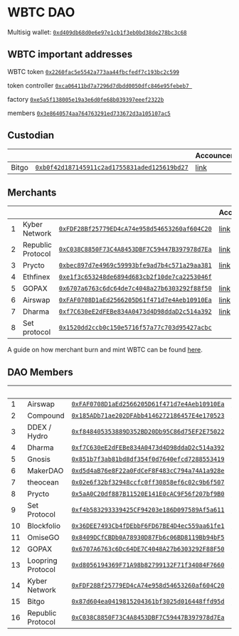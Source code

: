 # WBTC DAO 
Multisig wallet: [`0xd409db68d0e6e97e1cb1f3eb0bd38de278bc3c68`](https://etherscan.io/address/0xd409db68d0e6e97e1cb1f3eb0bd38de278bc3c68)

## WBTC important addresses
WBTC token [`0x2260fac5e5542a773aa44fbcfedf7c193bc2c599`](https://etherscan.io/address/0x2260fac5e5542a773aa44fbcfedf7c193bc2c599)

token controller [`0xca06411bd7a7296d7dbdd0050dfc846e95febeb7
`](https://etherscan.io/address/0xca06411bd7a7296d7dbdd0050dfc846e95febeb7)

factory [`0xe5a5f138005e19a3e6d0fe68b039397eeef2322b`](https://etherscan.io/address/0xe5a5f138005e19a3e6d0fe68b039397eeef2322b)

members [`0x3e8640574aa764763291ed733672d3a105107ac5`](https://etherscan.io/address/0x3e8640574aa764763291ed733672d3a105107ac5)

## Custodian
|||Accouncement|
|---|------|---------|
|Bitgo   |[`0xb0f42d187145911c2ad1755831aded125619bd27`](https://etherscan.io/address/0xb0f42d187145911c2ad1755831aded125619bd27)      | [link](https://twitter.com/BitGo/status/1088519664974450688) |

## Merchants
|   |      |         | Accouncement |
|---|------|---------|-------------|
|1| Kyber Network|[`0xFDF28Bf25779ED4cA74e958d54653260af604C20`](https://etherscan.io/address/0xFDF28Bf25779ED4cA74e958d54653260af604C20)|[link](https://tinyurl.com/ybk98cmf) |
|2| Republic Protocol|		          [`0xC038C8850F73C4A8453DBF7C59447B397978d7Ea`](https://etherscan.io/address/0xC038C8850F73C4A8453DBF7C59447B397978d7Ea)|[link](https://twitter.com/republicorg/status/1084842157196873728) |
|3| Prycto|		      [`0xbec897d7e4969c59993bfe9ad7b4c571a29aa381`](https://etherscan.io/address/0xbec897d7e4969c59993bfe9ad7b4c571a29aa381)|[link](https://twitter.com/PryctoHQ/status/1083413661203525632)|
|4| Ethfinex		   |         [`0xe1f3c653248de6894d683cb2f10de7ca2253046f`](https://etherscan.io/address/0xe1f3c653248de6894d683cb2f10de7ca2253046f)||
|5| GOPAX		   |         [`0x6707a6763c6dc64de7c4048a27b6303292f88f50`](https://etherscan.io/address/0x6707a6763c6dc64de7c4048a27b6303292f88f50)|[link](https://twitter.com/GOPAX_kr/status/1084773803966644225)|
|6| Airswap		   |         [`0xFAF0708D1aEd2566205D61f471d7e4Aeb10910Ea`](https://etherscan.io/address/0xFAF0708D1aEd2566205D61f471d7e4Aeb10910Ea)|[link](https://twitter.com/airswap/status/1088798802360913920)|
|7| Dharma		   |         [`0xf7C630eE2dFEBe834A0473d4D98ddaD2c514a392`](https://etherscan.io/address/0xf7C630eE2dFEBe834A0473d4D98ddaD2c514a392)|[link](https://twitter.com/dharmaprotocol/status/1088916282773131264?s=21)|
|8| Set protocol		   |         [`0x1520dd2ccb0c150e5716f57a77c703d95427acbc`](https://etherscan.io/address/0x1520dd2ccb0c150e5716f57a77c703d95427acbc)||


A guide on how merchant burn and mint WBTC can be found [here](https://github.com/WrappedBTC/DAO/blob/master/MerchantGuide.md).

## DAO Members
|   |      |         | Accouncement |
|---|------|---------|-------------|
|1|Airswap|[`0xFAF0708D1aEd2566205D61f471d7e4Aeb10910Ea`](https://etherscan.io/address/0xFAF0708D1aEd2566205D61f471d7e4Aeb10910Ea)|[link](https://twitter.com/airswap/status/1088798802360913920)|
|2| Compound|		          [`0x185ADb71ae202DFAbb4146272186457E4e170523`](https://etherscan.io/address/0x185ADb71ae202DFAbb4146272186457E4e170523)|[link](https://twitter.com/compoundfinance/status/1083401878178652161) |
|3| DDEX / Hydro|		      [`0xf848405353889D352BD20Db95C86d75EF2E75022`](https://etherscan.io/address/0xf848405353889D352BD20Db95C86d75EF2E75022)||
|4| Dharma		   |         [`0xf7C630eE2dFEBe834A0473d4D98ddaD2c514a392`](https://etherscan.io/address/0xf7C630eE2dFEBe834A0473d4D98ddaD2c514a392)|[link](https://twitter.com/dharmaprotocol/status/1088916282773131264?s=21)|
|5| Gnosis		    |        [`0x851b7f3ab81bd8df354f0d7640efcd7288553419`](https://etherscan.io/address/0x851b7f3ab81bd8df354f0d7640efcd7288553419)|[link](https://twitter.com/gnosisPM/status/1087976376521629697)|
|6| MakerDAO		   |       [`0xd5d4aB76e8F22a0FdCeF8F483cC794a74A1a928e`](https://etherscan.io/address/0xd5d4aB76e8F22a0FdCeF8F483cC794a74A1a928e)||
|7| theocean		    |      [`0x02e6f32bf32948ccfc0ff30858ef6c02c9b6f507`](https://etherscan.io/address/0x02e6f32bf32948ccfc0ff30858ef6c02c9b6f507)||
|8| Prycto		       |     [`0x5aA0C20df887B11520E141E0cAC9F56f207bf9B0`](https://etherscan.io/address/0x5aA0C20df887B11520E141E0cAC9F56f207bf9B0)|[link](https://twitter.com/PryctoHQ/status/1083413661203525632)|
|9| Set Protocol		  |    [`0xf4b583293339425CF94203e186D097589Af5a611`](https://etherscan.io/address/0xf4b583293339425CF94203e186D097589Af5a611)|[link](https://twitter.com/SetProtocol/status/1085706472166645765)|
|10| Blockfolio		    |  [`0x36DEE7493Cb4fDEbbF6FD67BE4D4ec559aa61fe1`](https://etherscan.io/address/0x36DEE7493Cb4fDEbbF6FD67BE4D4ec559aa61fe1)|[link](https://twitter.com/blockfolio/status/1083460773102276608)|
|11| OmiseGO		      |    [`0x8409DCfCBDb0A78930D87Fb6c06BD8119Bb94bF5`](https://etherscan.io/address/0x8409DCfCBDb0A78930D87Fb6c06BD8119Bb94bF5)|[link](https://twitter.com/omise_go/status/1084678383923953665)|
|12| GOPAX		        |    [`0x6707A6763c6Dc64DE7C4048A27b6303292F88F50`](https://etherscan.io/address/0x6707A6763c6Dc64DE7C4048A27b6303292F88F50)|[link](https://twitter.com/GOPAX_kr/status/1084773803966644225)|
|13| Loopring Protocol |	[`0xd8056194369F71A98b82799132F71f34084F7660`](https://etherscan.io/address/0xd8056194369F71A98b82799132F71f34084F7660)|[link](https://twitter.com/loopringorg/status/1083546925482291202)|
|14| Kyber Network 	   | [`0xFDF28Bf25779ED4cA74e958d54653260af604C20`](https://etherscan.io/address/0xFDF28Bf25779ED4cA74e958d54653260af604C20)|[link](https://tinyurl.com/ybk98cmf)|
|15| Bitgo 		         | [`0x87d604ea0419815204361bf3025d016448ffd95d`](https://etherscan.io/address/0x87d604ea0419815204361bf3025d016448ffd95d)|[link](https://twitter.com/BitGo/status/1088519664974450688)|
|16| Republic Protocol |	[`0xC038C8850F73C4A8453DBF7C59447B397978d7Ea`](https://etherscan.io/address/0xC038C8850F73C4A8453DBF7C59447B397978d7Ea)|[link](https://twitter.com/republicorg/status/1084842157196873728)|







